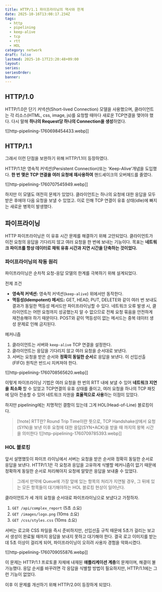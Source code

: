 ```yaml
---
title: HTTP/1.1 파이프라이닝의 역사와 한계
date: 2025-10-16T13:08:17.234Z
tags:
  - http
  - pipelining
  - keep-alive
  - tcp
  - rtt
  - HOL
category: network
draft: false
lastmod: 2025-10-17T23:20:48+09:00
layout:
series:
seriesOrder:
banner:
---
```

## HTTP/1.0
HTTP/1.0은 단기 커넥션(Short-lived Connection) 모델을 사용했으며, 클라이언트는 각 리소스(HTML, css, image, js)를 요청할 때마다 새로운 TCP연결을 맺어야 했다. 다시 말해 **하나의 Request당 하나의 Connection을 생성**하였다.

![[http-pipelining-1760698454433.webp]]



## HTTP/1.1
그래서 이런 단점을 보완하기 위해 HTTP/1.1이 등장하였다. 

HTTP/1.1은 영속적 커넥션(Persistent Connection)또는 'Keep-Alive'개념을 도입했다. **한 번 맺은 TCP 연결을 여러 요청에 재사용하여** 핸드셰이크의 오버헤드를 줄였다. 

![[http-pipelining-1760707545949.webp]]

하지만 이 모델도 여전히 문제가 있었다. 클라이언트는 하나의 요청에 대한 응답을 모두 받은 후에야 다음 요청을 보낼 수 있었고. 이로 인해 TCP 연결이 유휴 상태(idle)에 빠지는 새로운 병목이 발생했다.

## 파이프라이닝

HTTP 파이프라이닝은 이 유휴 시간 문제를 해결하기 위해 고안되었다. 클라이언트가 이전 요청의 응답을 기다리지 않고 여러 요청을 한 번에 보내는 기능이다. 목표는 **네트워크 파이프를 항상 데이터로 채워 유휴 시간과 지연 시간을 단축하는 것이었다.**

### 파이프라이닝의 작동 원리

파이프라이닝은 순차적 요청-응답 모델의 한계를 극복하기 위해 설계되었다.

전제 조건
- **영속적 커넥션:** 영속적 커넥션(`keep-alive`) 위에서만 동작한다.
- **멱등성(Idempotent) 메서드:** GET, HEAD, PUT, DELETE와 같이 여러 번 보내도 결과가 동일한 멱등성 메서드만 파이프라이닝할 수 있다. 네트워크 오류 발생 시, 클라이언트는 어떤 요청까지 성공했는지 알 수 없으므로 전체 요청 묶음을 안전하게 재전송해야 하기 때문이다. POST와 같이 멱등성이 없는 메서드는 중복 데이터 생성 문제로 인해 금지된다.


메커니즘

1. 클라이언트는 서버와 `keep-alive` TCP 연결을 설정한다.    
2. 클라이언트는 응답을 기다리지 않고 여러 요청을 순서대로 보낸다.   
3. 서버는 요청을 받은 순서와 **정확히 동일한 순서**로 응답을 보낸다. 이 선입선출(FIFO) 원칙은 반드시 지켜져야 한다.

![[http-pipelining-1760708565620.webp]]

이렇게 파이프라이닝 기법은 여러 요청을 한 번의 RTT 내에 보낼 수 있어 **네트워크 지연을 최소화** 할 수 있었고 TCP연결의 유휴 상태를 줄이고, 여러 요청을 하나의 TCP 패킷에 담아 전송할 수 있어 네트워크 자원을 **효율적으로 사용**하는 이점이 있었다. 

하지만 pipelining에는 치명적인 결함이 있는데 그게 HOL(Head-of-Line) 블로킹이다.

> [!note] RTT란?
> Round Trip Time이란 뜻으로,  TCP Handshake상에서 요청(SYN)을 보낸 이후 요청에 대한 응답(SYN+ACK)을 받을 때 까지의 왕복 시간을 의미한다
> ![[http-pipelining-1760709785393.webp]]

### HOL 블로킹

앞서 설명했듯이 파이프 라이닝에서 서버는 요청을 받은 순서와 정확히 동일한 순서로 응답을 보낸다. HTTP/1.1은 각 요청과 응답을 고유하게 식별할 메커니즘이 없기 때문에 정확하게 동일한 순서로 처리해야지 요청에 알맞은 응답을 보내줄 수 있었다.

> 그래서 만약에 Queue에 가장 앞에 있는 항목의 처리가 지연될 경우, 그 뒤에 있는 모든 항목들이 대기해야하는 HOL 블로킹 현상이 일어난다.

클라이언트가 세 개의 요청을 순서대로 파이프라이닝으로 보냈다고 가정하자.

1. `GET /api/complex_report` (5초 소요)    
2. `GET /images/logo.png` (10ms 소요)
3. `GET /css/styles.css` (10ms 소요)

서버는 로고와 CSS 파일을 즉시 준비하지만,  선입선출 규칙 때문에 5초가 걸리는 보고서 생성이 완료될 때까지 응답을 보내지 못하고 대기해야 한다. 결국 로고 이미지를 받는 데 5초 이상이 걸리게 되어, 파이프라이닝이 오히려 사용자 경험을 악화시켰다. 

![[http-pipelining-1760709055876.webp]]

이 문제는 HTTP/1.1 프로토콜 자체에 내재된 **애플리케이션 계층**의 문제이며, 해결이 불가능했다. 응답 순서를 바꾸려면 각 응답을 식별할 방법이 필요하지만, HTTP/1.1에는 그런 기능이 없었다.

이후 이 문제를 개선하기 위해 HTTP/2.0이 등장하게 되었다.